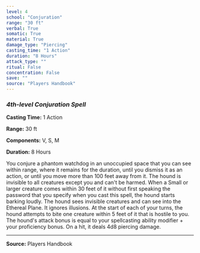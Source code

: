 ```yaml
---
level: 4
school: "Conjuration"
range: "30 ft"
verbal: True
somatic: True
material: True
damage_type: "Piercing"
casting_time: "1 Action"
duration: "8 Hours"
attack_type: ""
ritual: False
concentration: False
save: ""
source: "Players Handbook"
---
```


### *4th-level Conjuration Spell*

**Casting Time:** 1 Action

**Range:** 30 ft

**Components:** V, S, M

**Duration:** 8 Hours

You conjure a phantom watchdog in an unoccupied space that you can see within range, where it remains for the duration, until you dismiss it as an action, or until you move more than 100 feet away from it. The hound is invisible to all creatures except you and can't be harmed. When a Small or larger creature comes within 30 feet of it without first speaking the password that you specify when you cast this spell, the hound starts barking loudly. The hound sees invisible creatures and can see into the Ethereal Plane. It ignores illusions. At the start of each of your turns, the hound attempts to bite one creature within 5 feet of it that is hostile to you. The hound's attack bonus is equal to your spellcasting ability modifier + your proficiency bonus. On a hit, it deals 4d8 piercing damage.

---
**Source:** Players Handbook
